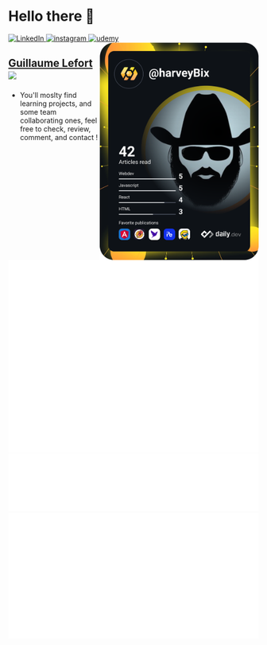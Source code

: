 # Hello there 👋

 <div align="left">
   <a href="https://www.linkedin.com/in/lefort-guillaume/">
    <img
      src="https://img.shields.io/static/v1?logo=linkedin&style=flat-square&color=0072b1&label=LinkedIn&message=%E2%98%86"
      alt="LinkedIn"
    />
  </a>
    <a href="https://www.instagram.com/sir.harvey">
    <img
      src="https://img.shields.io/static/v1?logo=instagram&style=flat-square&color=0072b1&label=instagram&message=%E2%98%86"
      alt="instagram"
    />
  </a>
       <a href="https://www.udemy.com/user/guillaume-633">
    <img
      src="https://img.shields.io/static/v1?logo=udemy&style=flat-square&color=0072b1&label=udemy&message=%E2%98%86"
      alt="udemy"
    />
  </a>
  <a href="https://app.daily.dev/harveyBix" target="_blank">
    <img
      src="https://raw.githubusercontent.com/SirHarveyBix/SirHarveyBix/devcard/devcard.svg"
      width="320"
      align="right"
      />
  </a>
 </div>

 <!-- [![My Skills](https://skillicons.dev/icons?i=github)](https://github.com/SirHarveyBix/Blog)  -->
## <a href="https://www.gui-dev.fr/" target="_blank">Guillaume Lefort</a> <a href="https://github.com/SirHarveyBix/Blog" target="_blank"><img height="25" src="https://unpkg.com/simple-icons@v9/icons/github.svg" /></a>


- You'll moslty find learning projects, and some team collaborating ones, feel free to check, review, comment, and contact !

<div>

![Metrics](https://raw.githubusercontent.com/SirHarveyBix/SirHarveyBix/metrics/metrics.base.svg)
![Metrics](https://raw.githubusercontent.com/SirHarveyBix/SirHarveyBix/metrics/metrics.plugin.topics.icons.svg)
![Metrics](https://raw.githubusercontent.com/SirHarveyBix/SirHarveyBix/metrics/metrics.plugin.languages.details.svg)

<!--
secret setup => https://github.com/lowlighter/metrics/blob/master/.github/readme/partials/documentation/setup/action.md
metrics plugins => https://github.com/marketplace/actions/metrics-embed
devCard : https://github.com/dailydotdev/action-devcard

![Top Langs](https://github-readme-stats.vercel.app/api/top-langs/?username=SirHarveyBix&theme=cobalt&layout=compact&langs_count=6&hide=html)
-->
</div>
